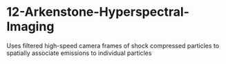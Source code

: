 # 12-Arkenstone-Hyperspectral-Imaging
Uses filtered high-speed camera frames of shock compressed particles to spatially associate emissions to individual particles
